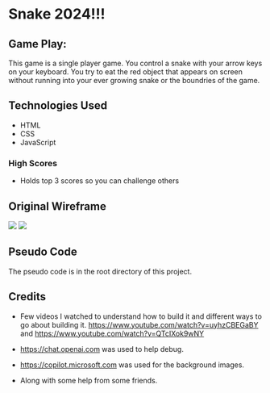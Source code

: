 # Snake 2024!!! 

## Game Play:

This game is a single player game. You control a snake with your arrow keys on your keyboard. You try to eat the red object that appears on screen without running into your ever growing snake or the boundries of the game.

## Technologies Used 
 * HTML
 * CSS
 * JavaScript



### High Scores
  * Holds top 3 scores so you can challenge others

## Original Wireframe 

![](https://i.imgur.com/huBlEo1.png) ![](https://i.imgur.com/6WSVYur.png)

## Pseudo Code 
The pseudo code is in the root directory of this project.


## Credits 
  * Few videos I watched to understand how to build it and different ways to go about building it. https://www.youtube.com/watch?v=uyhzCBEGaBY and https://www.youtube.com/watch?v=QTcIXok9wNY
  
  * https://chat.openai.com was used to help debug. 
  
  * https://copilot.microsoft.com was used for the background images.
  
  * Along with some help from some friends.